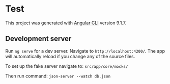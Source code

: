 # Test

This project was generated with [Angular CLI](https://github.com/angular/angular-cli) version 9.1.7.

## Development server

Run `ng serve` for a dev server. Navigate to `http://localhost:4200/`. The app will automatically reload if you change any of the source files.

To set up the fake server navigate to: `src/app/core/mocks/` 

Then run command: `json-server --watch db.json`
